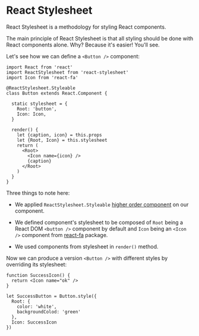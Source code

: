 React Stylesheet
================

React Stylesheet is a methodology for styling React components.

The main principle of React Stylesheet is that all styling should be done with
React components alone. Why? Because it's easier! You'll see.

Let's see how we can define a `<Button />` component:

    import React from 'react'
    import ReactStylesheet from 'react-stylesheet'
    import Icon from 'react-fa'

    @ReactStylesheet.Styleable
    class Button extends React.Component {

      static stylesheet = {
        Root: 'button',
        Icon: Icon,
      }

      render() {
        let {caption, icon} = this.props
        let {Root, Icon} = this.stylesheet
        return (
          <Root>
            <Icon name={icon} />
            {caption}
          </Root>
        )
      }
    }

Three things to note here:

* We applied `ReactStylesheet.Styleable` [higher order component][] on our
  component.

* We defined component's stylesheet to be composed of `Root` being a React DOM
  `<button />` component by default and `Icon` being an `<Icon />` component
  from [react-fa][] package.

* We used components from stylesheet in `render()` method.

Now we can produce a version `<Button />` with different styles by overriding
its stylesheet:

    function SuccessIcon() {
      return <Icon name="ok" />
    }

    let SuccessButton = Button.style({
      Root: {
        color: 'white',
        backgroundColod: 'green'
      },
      Icon: SuccessIcon
    })

[higher order component]: https://gist.github.com/sebmarkbage/ef0bf1f338a7182b6775
[react-fa]: https://github.com/andreypopp/react-fa
